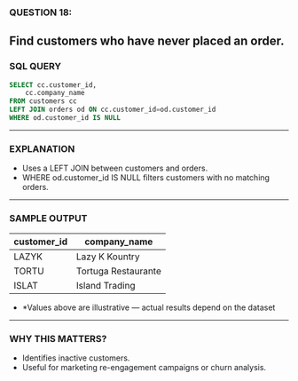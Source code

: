 ### QUESTION 18:
Find customers who have never placed an order.
---
### SQL QUERY
```sql
SELECT cc.customer_id,
    cc.company_name
FROM customers cc
LEFT JOIN orders od ON cc.customer_id=od.customer_id
WHERE od.customer_id IS NULL
```
---

### EXPLANATION
- Uses a LEFT JOIN between customers and orders.
- WHERE od.customer_id IS NULL filters customers with no matching orders.
---

### SAMPLE OUTPUT
| customer_id | company_name        |
| ----------- | ------------------- |
| LAZYK       | Lazy K Kountry      |
| TORTU       | Tortuga Restaurante |
| ISLAT       | Island Trading      |

- *Values above are illustrative — actual results depend on the dataset
---
### WHY THIS MATTERS?
- Identifies inactive customers.
- Useful for marketing re-engagement campaigns or churn analysis.